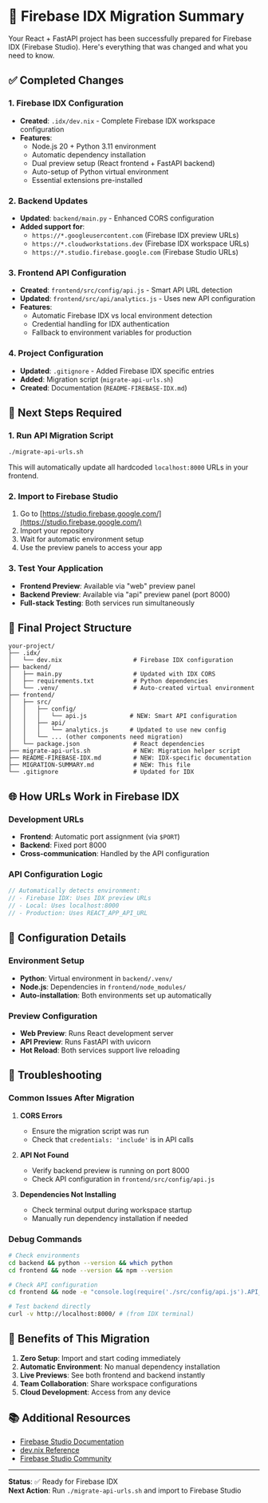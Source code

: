 # 🚀 Firebase IDX Migration Summary

Your React + FastAPI project has been successfully prepared for Firebase IDX (Firebase Studio). Here's everything that was changed and what you need to know.

## ✅ Completed Changes

### 1. Firebase IDX Configuration
- **Created**: `.idx/dev.nix` - Complete Firebase IDX workspace configuration
- **Features**:
  - Node.js 20 + Python 3.11 environment
  - Automatic dependency installation
  - Dual preview setup (React frontend + FastAPI backend)
  - Auto-setup of Python virtual environment
  - Essential extensions pre-installed

### 2. Backend Updates
- **Updated**: `backend/main.py` - Enhanced CORS configuration
- **Added support for**:
  - `https://*.googleusercontent.com` (Firebase IDX preview URLs)
  - `https://*.cloudworkstations.dev` (Firebase IDX workspace URLs)
  - `https://*.studio.firebase.google.com` (Firebase Studio URLs)

### 3. Frontend API Configuration
- **Created**: `frontend/src/config/api.js` - Smart API URL detection
- **Updated**: `frontend/src/api/analytics.js` - Uses new API configuration
- **Features**:
  - Automatic Firebase IDX vs local environment detection
  - Credential handling for IDX authentication
  - Fallback to environment variables for production

### 4. Project Configuration
- **Updated**: `.gitignore` - Added Firebase IDX specific entries
- **Added**: Migration script (`migrate-api-urls.sh`)
- **Created**: Documentation (`README-FIREBASE-IDX.md`)

## 🔄 Next Steps Required

### 1. Run API Migration Script
```bash
./migrate-api-urls.sh
```
This will automatically update all hardcoded `localhost:8000` URLs in your frontend.

### 2. Import to Firebase Studio
1. Go to [https://studio.firebase.google.com/](https://studio.firebase.google.com/)
2. Import your repository
3. Wait for automatic environment setup
4. Use the preview panels to access your app

### 3. Test Your Application
- **Frontend Preview**: Available via "web" preview panel
- **Backend Preview**: Available via "api" preview panel (port 8000)
- **Full-stack Testing**: Both services run simultaneously

## 📁 Final Project Structure

```
your-project/
├── .idx/
│   └── dev.nix                    # Firebase IDX configuration
├── backend/
│   ├── main.py                    # Updated with IDX CORS
│   ├── requirements.txt           # Python dependencies
│   └── .venv/                     # Auto-created virtual environment
├── frontend/
│   ├── src/
│   │   ├── config/
│   │   │   └── api.js            # NEW: Smart API configuration
│   │   ├── api/
│   │   │   └── analytics.js      # Updated to use new config
│   │   └── ... (other components need migration)
│   └── package.json               # React dependencies
├── migrate-api-urls.sh            # NEW: Migration helper script
├── README-FIREBASE-IDX.md         # NEW: IDX-specific documentation
├── MIGRATION-SUMMARY.md           # NEW: This file
└── .gitignore                     # Updated for IDX
```

## 🌐 How URLs Work in Firebase IDX

### Development URLs
- **Frontend**: Automatic port assignment (via `$PORT`)
- **Backend**: Fixed port 8000
- **Cross-communication**: Handled by the API configuration

### API Configuration Logic
```javascript
// Automatically detects environment:
// - Firebase IDX: Uses IDX preview URLs
// - Local: Uses localhost:8000
// - Production: Uses REACT_APP_API_URL
```

## 🔧 Configuration Details

### Environment Setup
- **Python**: Virtual environment in `backend/.venv/`
- **Node.js**: Dependencies in `frontend/node_modules/`
- **Auto-installation**: Both environments set up automatically

### Preview Configuration
- **Web Preview**: Runs React development server
- **API Preview**: Runs FastAPI with uvicorn
- **Hot Reload**: Both services support live reloading

## 🐛 Troubleshooting

### Common Issues After Migration

1. **CORS Errors**
   - Ensure the migration script was run
   - Check that `credentials: 'include'` is in API calls

2. **API Not Found**
   - Verify backend preview is running on port 8000
   - Check API configuration in `frontend/src/config/api.js`

3. **Dependencies Not Installing**
   - Check terminal output during workspace startup
   - Manually run dependency installation if needed

### Debug Commands
```bash
# Check environments
cd backend && python --version && which python
cd frontend && node --version && npm --version

# Check API configuration
cd frontend && node -e "console.log(require('./src/config/api.js').API_BASE_URL)"

# Test backend directly
curl -v http://localhost:8000/ # (from IDX terminal)
```

## 🎯 Benefits of This Migration

1. **Zero Setup**: Import and start coding immediately
2. **Automatic Environment**: No manual dependency installation
3. **Live Previews**: See both frontend and backend instantly
4. **Team Collaboration**: Share workspace configurations
5. **Cloud Development**: Access from any device

## 📚 Additional Resources

- [Firebase Studio Documentation](https://developers.google.com/idx)
- [dev.nix Reference](https://developers.google.com/idx/guides/devnix-reference)
- [Firebase Studio Community](https://community.firebasestudio.dev/)

---

**Status**: ✅ Ready for Firebase IDX  
**Next Action**: Run `./migrate-api-urls.sh` and import to Firebase Studio